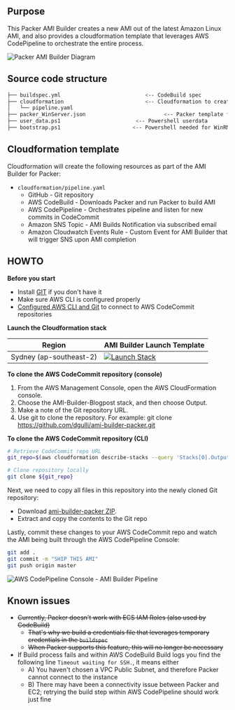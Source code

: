 ## Purpose

This Packer AMI Builder creates a new AMI out of the latest Amazon Linux AMI, and also provides a cloudformation template that leverages AWS CodePipeline to 
orchestrate the entire process.

![Packer AMI Builder Diagram](images/ami-builder-diagram.png)

## Source code structure

```bash
├── buildspec.yml                           <-- CodeBuild spec 
├── cloudformation                          <-- Cloudformation to create entire pipeline
│   └── pipeline.yaml
├── packer_WinServer.json                         <-- Packer template for Pipeline
├── user_data.ps1                        <-- Powershell userdata
├── bootstrap.ps1                       <-- Powershell needed for WinRM bootstrap
```

## Cloudformation template

Cloudformation will create the following resources as part of the AMI Builder for Packer:

* ``cloudformation/pipeline.yaml``
    + GitHub - Git repository
    + AWS CodeBuild - Downloads Packer and run Packer to build AMI 
    + AWS CodePipeline - Orchestrates pipeline and listen for new commits in CodeCommit
    + Amazon SNS Topic - AMI Builds Notification via subscribed email
    + Amazon Cloudwatch Events Rule - Custom Event for AMI Builder that will trigger SNS upon AMI completion


## HOWTO

**Before you start**

* Install [GIT](https://git-scm.com/downloads) if you don't have it
* Make sure AWS CLI is configured properly
* [Configured AWS CLI and Git](http://docs.aws.amazon.com/codecommit/latest/userguide/setting-up-https-unixes.html) to connect to AWS CodeCommit repositories

**Launch the Cloudformation stack**

Region | AMI Builder Launch Template
------------------------------------------------- | ---------------------------------------------------------------------------------
Sydney (ap-southeast-2) | [![Launch Stack](images/deploy-to-aws.png)](https://console.aws.amazon.com/cloudformation/home?region=ap-southeast-2#/stacks/new?stackName=Windows-AMI-Builder&templateURL=https://dg-windows-ami-builder.s3-ap-southeast-2.amazonaws.com/pipeline.yaml)

**To clone the AWS CodeCommit repository (console)**

1.  From the AWS Management Console, open the AWS CloudFormation console.
2.  Choose the AMI-Builder-Blogpost stack, and then choose Output.
3.  Make a note of the Git repository URL.
4.  Use git to clone the repository.
For example: git clone https://github.com/dgulli/ami-builder-packer.git

**To clone the AWS CodeCommit repository (CLI)**

```bash
# Retrieve CodeCommit repo URL
git_repo=$(aws cloudformation describe-stacks --query 'Stacks[0].Outputs[?OutputKey==`GitRepository`].OutputValue' --output text --stack-name "AMI-Builder-Blogpost")

# Clone repository locally
git clone ${git_repo}
```

Next, we need to copy all files in this repository into the newly cloned Git repository:

* Download [ami-builder-packer ZIP](https://github.com/awslabs/ami-builder-packer/archive/master.zip).
* Extract and copy the contents to the Git repo

Lastly, commit these changes to your AWS CodeCommit repo and watch the AMI being built through the AWS CodePipeline Console:

```bash
git add .
git commit -m "SHIP THIS AMI"
git push origin master
```

![AWS CodePipeline Console - AMI Builder Pipeline](images/ami-builder-pipeline.png)

## Known issues

* ~~Currently, Packer doesn't work with ECS IAM Roles (also used by CodeBuild)~~
    - ~~That's why we build a credentials file that leverages temporary credentials in the ``buildspec``~~
    - ~~When Packer supports this feature, this will no longer be necessary~~
* If Build process fails and within AWS CodeBuild Build logs you find the following line ``Timeout waiting for SSH.``, it means either
    - A) You haven't chosen a VPC Public Subnet, and therefore Packer cannot connect to the instance
    - B) There may have been a connectivity issue between Packer and EC2; retrying the build step within AWS CodePipeline should work just fine 

